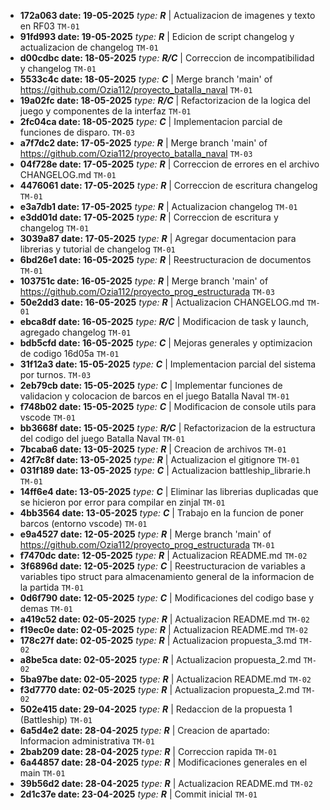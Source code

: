 
- **172a063 date: 19-05-2025** _type: **R**_ | Actualizacion de imagenes y texto en RF03 `TM-01`
- **91fd993 date: 19-05-2025** _type: **R**_ | Edicion de script changelog y actualizacion de changelog `TM-01`
- **d00cdbc date: 18-05-2025** _type: **R/C**_ | Correccion de incompatibilidad y changelog `TM-01`
- **5533c4c date: 18-05-2025** _type: **C**_ | Merge branch 'main' of https://github.com/Ozia112/proyecto_batalla_naval `TM-01`
- **19a02fc date: 18-05-2025** _type: **R/C**_ | Refactorizacion de la logica del juego y componentes de la interfaz `TM-01`
- **2fc04ca date: 18-05-2025** _type: **C**_ | Implementacion parcial de funciones de disparo. `TM-03`
- **a7f7dc2 date: 17-05-2025** _type: **R**_ | Merge branch 'main' of https://github.com/Ozia112/proyecto_batalla_naval `TM-03`
- **04f728e date: 17-05-2025** _type: **R**_ | Correccion de errores en el archivo CHANGELOG.md `TM-01`
- **4476061 date: 17-05-2025** _type: **R**_ | Correccion de escritura changelog `TM-01`
- **e3a7db1 date: 17-05-2025** _type: **R**_ | Actualizacion changelog `TM-01`
- **e3dd01d date: 17-05-2025** _type: **R**_ | Correccion de escritura y changelog `TM-01`
- **3039a87 date: 17-05-2025** _type: **R**_ | Agregar documentacion para librerias y tutorial de changelog `TM-01`
- **6bd26e1 date: 16-05-2025** _type: **R**_ | Reestructuracion de documentos `TM-01`
- **103751c date: 16-05-2025** _type: **R**_ | Merge branch 'main' of https://github.com/Ozia112/proyecto_prog_estructurada `TM-03`
- **50e2dd3 date: 16-05-2025** _type: **R**_ | Actualizacion CHANGELOG.md `TM-01`
- **ebca8df date: 16-05-2025** _type: **R/C**_ | Modificacion de task y launch, agregado changelog `TM-01`
- **bdb5cfd date: 16-05-2025** _type: **C**_ | Mejoras generales y optimizacion de codigo 16d05a `TM-01`
- **31f12a3 date: 15-05-2025** _type: **C**_ | Implementacion parcial del sistema por turnos. `TM-03`
- **2eb79cb date: 15-05-2025** _type: **C**_ | Implementar funciones de validacion y colocacion de barcos en el juego Batalla Naval `TM-01`
- **f748b02 date: 15-05-2025** _type: **C**_ | Modificacion de console utils para vscode `TM-01`
- **bb3668f date: 15-05-2025** _type: **R/C**_ | Refactorizacion de la estructura del codigo del juego Batalla Naval `TM-01`
- **7bcaba6 date: 13-05-2025** _type: **R**_ | Creacion de archivos `TM-01`
- **42f7c8f date: 13-05-2025** _type: **R**_ | Actualizacion el gitignore `TM-01`
- **031f189 date: 13-05-2025** _type: **C**_ | Actualizacion battleship_librarie.h `TM-01`
- **14ff6e4 date: 13-05-2025** _type: **C**_ | Eliminar las librerias duplicadas que se hicieron por error para compilar en zinjal `TM-01`
- **4bb3564 date: 13-05-2025** _type: **C**_ | Trabajo en la funcion de poner barcos (entorno vscode) `TM-01`
- **e9a4527 date: 12-05-2025** _type: **R**_ | Merge branch 'main' of https://github.com/Ozia112/proyecto_prog_estructurada `TM-01`
- **f7470dc date: 12-05-2025** _type: **R**_ | Actualizacion README.md `TM-02`
- **3f6896d date: 12-05-2025** _type: **C**_ | Reestructuracion de variables a variables tipo struct para almacenamiento general de la informacion de la partida `TM-01`
- **0d6f790 date: 12-05-2025** _type: **C**_ | Modificaciones del codigo base y demas `TM-01`
- **a419c52 date: 02-05-2025** _type: **R**_ | Actualizacion README.md `TM-02`
- **f19ec0e date: 02-05-2025** _type: **R**_ | Actualizacion README.md `TM-02`
- **178c27f date: 02-05-2025** _type: **R**_ | Actualizacion propuesta_3.md `TM-02`
- **a8be5ca date: 02-05-2025** _type: **R**_ | Actualizacion propuesta_2.md `TM-02`
- **5ba97be date: 02-05-2025** _type: **R**_ | Actualizacion README.md `TM-02`
- **f3d7770 date: 02-05-2025** _type: **R**_ | Actualizacion propuesta_2.md `TM-02`
- **502e415 date: 29-04-2025** _type: **R**_ | Redaccion de la propuesta 1 (Battleship) `TM-01`
- **6a5d4e2 date: 28-04-2025** _type: **R**_ | Creacion de apartado: Informacion administrativa `TM-01`
- **2bab209 date: 28-04-2025** _type: **R**_ | Correccion rapida `TM-01`
- **6a44857 date: 28-04-2025** _type: **R**_ | Modificaciones generales en el main `TM-01`
- **39b56d2 date: 28-04-2025** _type: **R**_ | Actualizacion README.md `TM-02`
- **2d1c37e date: 23-04-2025** _type: **R**_ | Commit inicial `TM-01`

